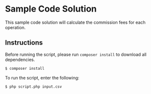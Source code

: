 # Sample Code Solution

This sample code solution will calculate the commission fees for each operation.

## Instructions

Before running the script, please run `composer install` to download all dependencies.

```bash
$ composer install
```

To run the script, enter the following:

```bash
$ php script.php input.csv
```
